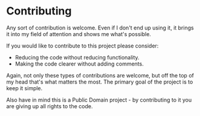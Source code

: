 # Contributing
Any sort of contribution is welcome. Even if I don't end up using it, it brings it into my field of attention and shows me what's possible.

If you would like to contribute to this project please consider:
* Reducing the code without reducing functionality.
* Making the code clearer without adding comments.

Again, not only these types of contributions are welcome, but off the top of my head that's what matters the most. The primary goal of the project is to keep it simple.

Also have in mind this is a Public Domain project - by contributing to it you are giving up all rights to the code.
